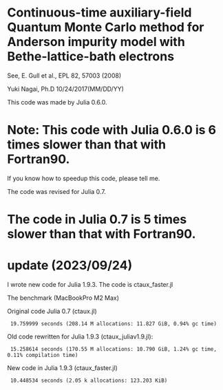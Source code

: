 # Continuous-time auxiliary-field Quantum Monte Carlo method for Anderson impurity model with Bethe-lattice-bath electrons

See, E. Gull et al., EPL 82, 57003 (2008)

Yuki Nagai, Ph.D 10/24/2017(MM/DD/YY)

This code was made by Julia 0.6.0.

# Note: This code with Julia 0.6.0 is 6 times slower than that with Fortran90.

If you know how to speedup this code, please tell me.

The code was revised for Julia 0.7. 
# The code in Julia 0.7 is 5 times slower than that with Fortran90. 

# update (2023/09/24)
I wrote new code for Julia 1.9.3. The code is ctaux_faster.jl

The benchmark (MacBookPro M2 Max)

Original code Julia 0.7 (ctaux.jl)
```
 19.759999 seconds (208.14 M allocations: 11.827 GiB, 0.94% gc time)
```

Old code rewritten for Julia 1.9.3 (ctaux_juliav1.9.jl):
```
 15.258614 seconds (170.55 M allocations: 10.790 GiB, 1.24% gc time, 0.11% compilation time)
```
New code in Julia 1.9.3 (ctaux_faster.jl)
```
 10.448534 seconds (2.05 k allocations: 123.203 KiB)
```